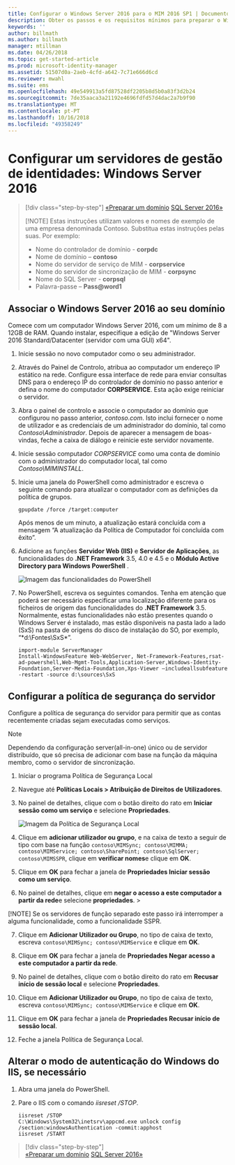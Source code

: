```yaml
---
title: Configurar o Windows Server 2016 para o MIM 2016 SP1 | Documentos da Microsoft
description: Obter os passos e os requisitos mínimos para preparar o Windows Server 2016 para trabalhar com o MIM 2016 SP1.
keywords: ''
author: billmath
ms.author: billmath
manager: mtillman
ms.date: 04/26/2018
ms.topic: get-started-article
ms.prod: microsoft-identity-manager
ms.assetid: 51507d0a-2aeb-4cfd-a642-7c71e666d6cd
ms.reviewer: mwahl
ms.suite: ems
ms.openlocfilehash: 49e549913a5fd87528df2205b8d5b0a83f3d2b24
ms.sourcegitcommit: 7de35aaca3a21192e4696fdfd57d4dac2a7b9f90
ms.translationtype: MT
ms.contentlocale: pt-PT
ms.lasthandoff: 10/16/2018
ms.locfileid: "49358249"
---
```

# <a name="set-up-an-identity-management-servers-windows-server-2016"></a>Configurar um servidores de gestão de identidades: Windows Server 2016

> [!div class="step-by-step"]
> [«Preparar um domínio](preparing-domain.md)
> [SQL Server 2016»](prepare-server-sql2016.md)
> 
> [!NOTE]
> Estas instruções utilizam valores e nomes de exemplo de uma empresa denominada Contoso. Substitua estas instruções pelas suas. Por exemplo:
> - Nome do controlador de domínio - **corpdc**
> - Nome de domínio – **contoso**
> - Nome do servidor de serviço de MIM - **corpservice**
> - Nome do servidor de sincronização de MIM - **corpsync**
> - Nome do SQL Server - **corpsql**
> - Palavra-passe – <strong>Pass@word1</strong>

## <a name="join-windows-server-2016-to-your-domain"></a>Associar o Windows Server 2016 ao seu domínio

Comece com um computador Windows Server 2016, com um mínimo de 8 a 12GB de RAM. Quando instalar, especifique a edição de "Windows Server 2016 Standard/Datacenter (servidor com uma GUI) x64".

1. Inicie sessão no novo computador como o seu administrador.

2. Através do Painel de Controlo, atribua ao computador um endereço IP estático na rede. Configure essa interface de rede para enviar consultas DNS para o endereço IP do controlador de domínio no passo anterior e defina o nome do computador **CORPSERVICE**.  Esta ação exige reiniciar o servidor.

3. Abra o painel de controlo e associe o computador ao domínio que configurou no passo anterior, *contoso.com*.  Isto inclui fornecer o nome de utilizador e as credenciais de um administrador do domínio, tal como *Contoso\Administrador*.  Depois de aparecer a mensagem de boas-vindas, feche a caixa de diálogo e reinicie este servidor novamente.

4. Inicie sessão computador *CORPSERVICE* como uma conta de domínio com o administrador do computador local, tal como *Contoso\MIMINSTALL*.


5. Inicie uma janela do PowerShell como administrador e escreva o seguinte comando para atualizar o computador com as definições da política de grupos.

    ```
    gpupdate /force /target:computer
    ```

    Após menos de um minuto, a atualização estará concluída com a mensagem “A atualização da Política de Computador foi concluída com êxito”.

6. Adicione as funções **Servidor Web (IIS)** e **Servidor de Aplicações**, as funcionalidades do **.NET Framework** 3.5, 4.0 e 4.5 e o **Módulo Active Directory para Windows PowerShell** .

    ![Imagem das funcionalidades do PowerShell](media/MIM-DeployWS2.png)

7. No PowerShell, escreva os seguintes comandos. Tenha em atenção que poderá ser necessário especificar uma localização diferente para os ficheiros de origem das funcionalidades do **.NET Framework** 3.5. Normalmente, estas funcionalidades não estão presentes quando o Windows Server é instalado, mas estão disponíveis na pasta lado a lado (SxS) na pasta de origens do disco de instalação do SO, por exemplo, “*d:\Fontes\SxS\*”.

    ```
    import-module ServerManager
    Install-WindowsFeature Web-WebServer, Net-Framework-Features,rsat-ad-powershell,Web-Mgmt-Tools,Application-Server,Windows-Identity-Foundation,Server-Media-Foundation,Xps-Viewer –includeallsubfeature -restart -source d:\sources\SxS
    ```

## <a name="configure-the-server-security-policy"></a>Configurar a política de segurança do servidor

Configure a política de segurança do servidor para permitir que as contas recentemente criadas sejam executadas como serviços.
> [!NOTE] 
> Dependendo da configuração server(all-in-one) único ou de servidor distribuído, que só precisa de adicionar com base na função da máquina membro, como o servidor de sincronização. 

1. Iniciar o programa Política de Segurança Local

2. Navegue até **Políticas Locais > Atribuição de Direitos de Utilizadores**.

3. No painel de detalhes, clique com o botão direito do rato em **Iniciar sessão como um serviço** e selecione **Propriedades**.

    ![Imagem da Política de Segurança Local](media/MIM-DeployWS3.png)

4. Clique em **adicionar utilizador ou grupo**, e na caixa de texto a seguir de tipo com base na função `contoso\MIMSync; contoso\MIMMA; contoso\MIMService; contoso\SharePoint; contoso\SqlServer; contoso\MIMSSPR`, clique em **verificar nomes**e clique em **OK**.

5. Clique em **OK** para fechar a janela de **Propriedades Iniciar sessão como um serviço**.

6.  No painel de detalhes, clique em **negar o acesso a este computador a partir da rede**e selecione **propriedades**. >

[!NOTE] Se os servidores de função separado este passo irá interromper a alguma funcionalidade, como a funcionalidade SSPR.

7. Clique em **Adicionar Utilizador ou Grupo**, no tipo de caixa de texto, escreva `contoso\MIMSync; contoso\MIMService` e clique em **OK**.

8. Clique em **OK** para fechar a janela de **Propriedades Negar acesso a este computador a partir da rede**.

9. No painel de detalhes, clique com o botão direito do rato em **Recusar início de sessão local** e selecione **Propriedades**.

10. Clique em **Adicionar Utilizador ou Grupo**, no tipo de caixa de texto, escreva `contoso\MIMSync; contoso\MIMService` e clique em **OK**.

11. Clique em **OK** para fechar a janela de **Propriedades Recusar início de sessão local**.

12. Feche a janela Política de Segurança Local.


## <a name="change-the-iis-windows-authentication-mode-if-needed"></a>Alterar o modo de autenticação do Windows do IIS, se necessário

1.  Abra uma janela do PowerShell.

2.  Pare o IIS com o comando *iisreset /STOP*.

    ```
    iisreset /STOP
    C:\Windows\System32\inetsrv\appcmd.exe unlock config /section:windowsAuthentication -commit:apphost
    iisreset /START
    ```

> [!div class="step-by-step"]  
> [«Preparar um domínio](preparing-domain.md)
> [SQL Server 2016»](prepare-server-sql2016.md)
